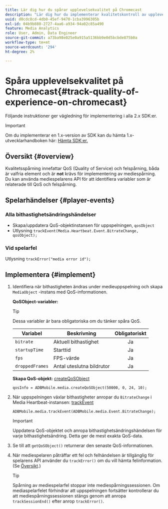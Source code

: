 ```yaml
---
title: Lär dig hur du spårar upplevelsekvalitet på Chromecast
description: "Lär dig hur du implementerar kvalitetskontroll av upplevelser (QoE, QoS) med Media SDK på Chromecast."
uuid: d0cdc8cd-4db0-45ef-9470-1cba3996305b
exl-id: 04b9b888-2727-4aa6-a934-94a02c85a490
feature: Media Analytics
role: User, Admin, Data Engineer
source-git-commit: a73ba98e025e0a915a5136bb9e0d5bcbde875b0a
workflow-type: tm+mt
source-wordcount: '294'
ht-degree: 2%

---
```


# Spåra upplevelsekvalitet på Chromecast{#track-quality-of-experience-on-chromecast}

Följande instruktioner ger vägledning för implementering i alla 2.x SDK:er.

>[!IMPORTANT]
>
>Om du implementerar en 1.x-version av SDK kan du hämta 1.x-utvecklarhandboken här: [Hämta SDK:er.](/help/getting-started/download-sdks.md)

## Översikt {#overview}

Kvalitetsspårning innefattar QoS (Quality of Service) och felspårning, båda är valfria element och är **not** krävs för implementering av mediespårning. Du kan använda mediespelarens API för att identifiera variabler som är relaterade till QoS och felspårning.

## Spelarhändelser {#player-events}

### Alla bithastighetsändringshändelser

* Skapa/uppdatera QoS-objektinstansen för uppspelningen, `qosObject`
* Utlysning `trackEvent(Media.Heartbeat.Event.BitrateChange, qosObject);`

### Vid spelarfel

Utlysning `trackError("media error id");`

## Implementera {#implement}

1. Identifiera när bithastigheten ändras under medieuppspelning och skapa `MediaObject` -instans med QoS-informationen.

   **QoSObject-variabler:**

   >[!TIP]
   >
   >Dessa variabler är bara obligatoriska om du tänker spåra QoS.

   | Variabel | Beskrivning | Obligatoriskt |
   | --- | --- | :---: |
   | `bitrate` | Aktuell bithastighet | Ja |
   | `startupTime` | Starttid | Ja |
   | `fps` | FPS-värde | Ja |
   | `droppedFrames` | Antal uteslutna bildrutor | Ja |

   **Skapa QoS-objekt:** [createQoSObject](https://adobe-marketing-cloud.github.io/media-sdks/reference/chromecast/ADBMobile.media.html#.createQoSObject)

   ```
   qosInfo = ADBMobile.media.createQoSObject(50000, 0, 24, 10);
   ```

1. När uppspelningen växlar bithastigheter anropar du `BitrateChange` i Media Heartbeat-instansen: [trackEvent](https://adobe-marketing-cloud.github.io/media-sdks/reference/chromecast/ADBMobile.media.html#.trackEvent)

   ```
   ADBMobile.media.trackEvent(ADBMobile.media.Event.BitrateChange);
   ```

   >[!IMPORTANT]
   >
   >Uppdatera QoS-objektet och anropa bithastighetsändringshändelsen för varje bithastighetsändring. Detta ger de mest exakta QoS-data.

1. Se till att `getQoSObject()` returnerar den senaste QoS-informationen.
1. När mediespelaren påträffar ett fel och felhändelsen är tillgänglig för spelarens API använder du `trackError()` om du vill hämta felinformation. (Se [Översikt](/help/use-cases/track-errors/track-errors-overview.md).)

   >[!TIP]
   >
   >Spårning av mediespelarfel stoppar inte mediespårningssessionen. Om mediaspelarfelet förhindrar att uppspelningen fortsätter kontrollerar du att mediespårningssessionen stängs genom att anropa `trackSessionEnd()` efter anrop `trackError()`.
